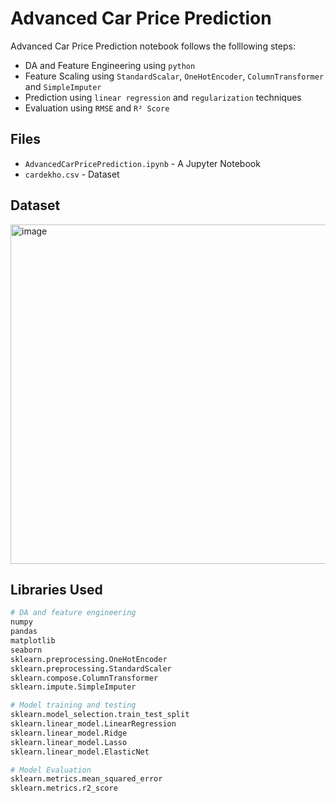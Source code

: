# Advanced Car Price Prediction

Advanced Car Price Prediction notebook follows the folllowing steps:
- DA and Feature Engineering using `python`
- Feature Scaling using `StandardScalar`, `OneHotEncoder`, `ColumnTransformer` and `SimpleImputer`
- Prediction using `linear regression` and `regularization` techniques
- Evaluation using `RMSE` and `R² Score`

## Files

- `AdvancedCarPricePrediction.ipynb` - A Jupyter Notebook
- `cardekho.csv` - Dataset

## Dataset
<img width="562" height="543" alt="image" src="https://github.com/user-attachments/assets/78ac110e-42ad-40f2-9b3c-14c5efb844f7" />


## Libraries Used


```python
# DA and feature engineering
numpy
pandas
matplotlib
seaborn
sklearn.preprocessing.OneHotEncoder
sklearn.preprocessing.StandardScaler
sklearn.compose.ColumnTransformer
sklearn.impute.SimpleImputer

# Model training and testing
sklearn.model_selection.train_test_split
sklearn.linear_model.LinearRegression
sklearn.linear_model.Ridge
sklearn.linear_model.Lasso
sklearn.linear_model.ElasticNet

# Model Evaluation
sklearn.metrics.mean_squared_error
sklearn.metrics.r2_score
```

